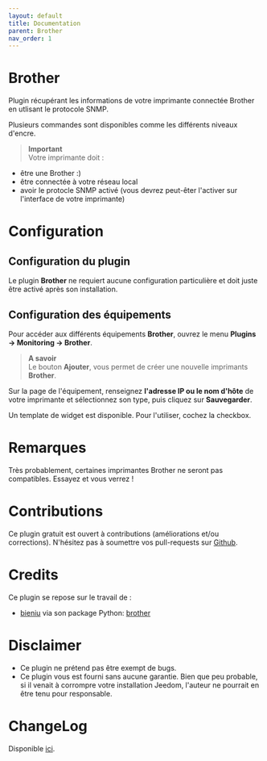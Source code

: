 ```yaml
---
layout: default
title: Documentation
parent: Brother
nav_order: 1
---
```


# Brother

Plugin récupérant les informations de votre imprimante connectée Brother en utlisant le protocole SNMP.

Plusieurs commandes sont disponibles comme les différents niveaux d'encre.

>**Important**      
>Votre imprimante doit :
- être une Brother :)
- être connectée à votre réseau local
- avoir le protocle SNMP activé (vous devrez peut-êter l'activer sur l'interface de votre imprimante)

# Configuration

## Configuration du plugin

Le plugin **Brother** ne requiert aucune configuration particulière et doit juste être activé après son installation.

## Configuration des équipements

Pour accéder aux différents équipements **Brother**, ouvrez le menu **Plugins → Monitoring → Brother**.

> **A savoir**    
> Le bouton **Ajouter**, vous permet de créer une nouvelle imprimants **Brother**.

Sur la page de l'équipement, renseignez **l'adresse IP ou le nom d'hôte** de votre imprimante et sélectionnez son type, puis cliquez sur **Sauvegarder**.

Un template de widget est disponible. Pour l'utiliser, cochez la checkbox.

# Remarques

Très probablement, certaines imprimantes Brother ne seront pas compatibles. Essayez et vous verrez !

# Contributions

Ce plugin gratuit est ouvert à contributions (améliorations et/ou corrections). N'hésitez pas à soumettre vos pull-requests sur <a href="https://github.com/hugoKs3/plugin-brother" target="_blank">Github</a>.

# Credits

Ce plugin se repose sur le travail de :
- [bieniu](https://github.com/bieniu) via son package Python: [brother](https://github.com/bieniu/brother)

# Disclaimer

-   Ce plugin ne prétend pas être exempt de bugs.
-   Ce plugin vous est fourni sans aucune garantie. Bien que peu probable, si il venait à corrompre votre installation Jeedom, l'auteur ne pourrait en être tenu pour responsable.

# ChangeLog
Disponible [ici](./changelog.html).